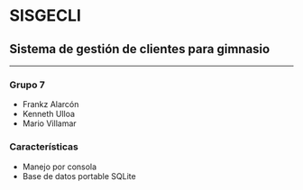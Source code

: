 # SISGECLI


## Sistema de gestión de clientes para gimnasio

---
### Grupo 7
- Frankz Alarcón
- Kenneth Ulloa
- Mario Villamar
### Características
- Manejo por consola
- Base de datos portable SQLite

